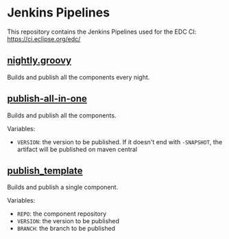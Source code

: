 # Jenkins Pipelines

This repository contains the Jenkins Pipelines used for the EDC CI:
https://ci.eclipse.org/edc/

## [nightly.groovy](./nightly.groovy)
Builds and publish all the components every night.

## [publish-all-in-one](./publish-all-in-one.groovy)
Builds and publish all the components.

Variables:
- `VERSION`: the version to be published. If it doesn't end with `-SNAPSHOT`, the artifact will be published on maven central

## [publish_template](./publish_template.groovy)
Builds and publish a single component.

Variables:
- `REPO`: the component repository
- `VERSION`: the version to be published
- `BRANCH`: the branch to be published
